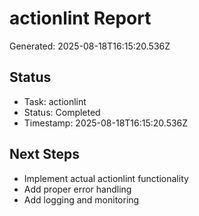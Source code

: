 # actionlint Report

Generated: 2025-08-18T16:15:20.536Z

## Status
- Task: actionlint
- Status: Completed
- Timestamp: 2025-08-18T16:15:20.536Z

## Next Steps
- Implement actual actionlint functionality
- Add proper error handling
- Add logging and monitoring
